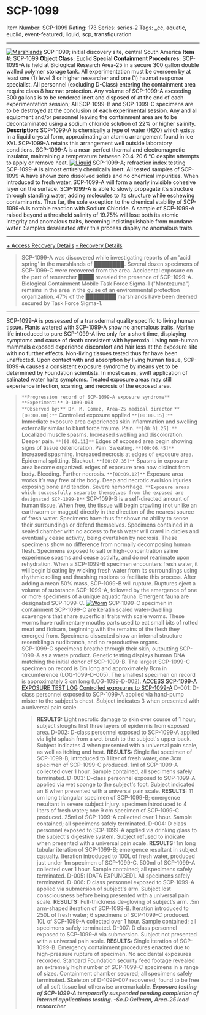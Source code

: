 # SCP-1099
Item Number: SCP-1099
Rating: 173
Series: series-2
Tags: _cc, aquatic, euclid, event-featured, liquid, scp, transfiguration

---

[![Marshlands](https://scp-wiki.wdfiles.com/local--resized-images/scp-1099/Marshlands/medium.jpg)](https://scp-wiki.wdfiles.com/local--files/scp-1099/Marshlands)
SCP-1099; initial discovery site, central South America
**Item #:** SCP-1099
**Object Class:** Euclid
**Special Containment Procedures:** SCP-1099-A is held at Biological Research Area-25 in a secure 300 gallon double walled polymer storage tank. All experimentation must be overseen by at least one (1) level 3 or higher researcher and one (1) hazmat response specialist. All personnel (excluding D-Class) entering the containment area require class 8 hazmat protection. Any volume of SCP-1099-A exceeding 300 gallons is to be rendered inert and disposed of at the end of each experimentation session; All SCP-1099–B and SCP-1099-C specimens are to be destroyed at the conclusion of each experimental session. Any and all equipment and/or personnel leaving the containment area are to be decontaminated using a sodium chloride solution of 22% or higher salinity.
**Description:** SCP-1099-A is chemically a type of water (H2O) which exists in a liquid crystal form, approximating an atomic arrangement found in ice XVI. SCP-1099-A retains this arrangement well outside laboratory conditions. SCP-1099-A is a near-perfect thermal and electromagnetic insulator, maintaining a temperature between 20.4-20.6 °C despite attempts to apply or remove heat.
[![Liquid](https://scp-wiki.wdfiles.com/local--resized-images/scp-1099/Liquid/medium.jpg)](https://scp-wiki.wdfiles.com/local--files/scp-1099/Liquid)
SCP-1099-A; refraction index testing
SCP-1099-A is almost entirely chemically inert. All tested samples of SCP-1099-A have shown zero dissolved solids and no chemical impurities. When introduced to fresh water, SCP-1099-A will form a nearly invisible cohesive layer on the surface. SCP-1099-A is able to slowly propagate it’s structure through standing water, adding molecules to its structure while eschewing contaminants. Thus far, the sole exception to the chemical stability of SCP-1099-A is notable reaction with Sodium Chloride. A sample of SCP-1099-A raised beyond a threshold salinity of 19.75% will lose both its atomic integrity and anomalous traits, becoming indistinguishable from mundane water. Samples desalinated after this process display no anomalous traits.
* * *
[\+ Access Recovery Details](javascript:;)
[\- Recovery Details](javascript:;)
> SCP-1099-A was discovered while investigating reports of an 'acid spring' in the marshlands of ████████. Several dozen specimens of SCP-1099-C were recovered from the area. Accidental exposure on the part of researcher ████ revealed the presence of SCP-1099-A. Biological Containment Mobile Task Force Sigma-1 ("Montezuma") remains in the area in the guise of an environmental protection organization. 47% of the ████████ marshlands have been deemed secured by Task Force Sigma-1.
* * *
SCP-1099-A is possessed of a transdermal quality specific to living human tissue. Plants watered with SCP-1099-A show no anomalous traits. Marine life introduced to pure SCP-1099-A live only for a short time, displaying symptoms and cause of death consistent with hyperoxia. Living non-human mammals exposed experience discomfort and hair loss at the exposure site with no further effects. Non-living tissues tested thus far have been unaffected. Upon contact with and absorption by living human tissue, SCP-1099-A causes a consistent exposure syndrome by means yet to be determined by Foundation scientists. In most cases, swift application of salinated water halts symptoms. Treated exposure areas may still experience infection, scarring, and necrosis of the exposed area.
> `**Progression record of SCP-1099-A exposure syndrome**`  
>  `**Experiment:** D-1099-003`  
>  `**Observed by:** Dr. M. Gomez, Area-25 medical director`
> `**[00:00.00]:**` Controlled exposure applied
> `**[00:00.15]:**` Immediate exposure area experiences skin inflammation and swelling externally similar to blunt force trauma. Pain.
> `**[00:01.25]:**` Localized muscle spasms. Increased swelling and discoloration. Deeper pain.
> `**[00:02.11]**` Edges of exposed area begin showing signs of tissue deterioration. Pain. Sweating.
> `**[00:06.45]**` Increased spasming. Increased necrosis at edges of exposure area. Epidermal splitting. Blackout.
> `**[00:07.35]**` Spasms in exposure area become organized. edges of exposure area now distinct from body. Bleeding. Further necrosis.
> `**[00:09.12]**` Exposure area works it’s way free of the body. Deep and necrotic avulsion injuries exposing bone and tendon. Severe hemorrhage.
> `**Exposure areas which successfully separate themselves from the exposed are designated SCP-1099-B**`
SCP-1099-B is a self-directed amount of human tissue. When free, the tissue will begin crawling (not unlike an earthworm or maggot) directly in the direction of the nearest source of fresh water. Specimens have thus far shown no ability to sense their surroundings or defend themselves. Specimens contained in a sealed chamber with no access to fresh water will crawl in circles and eventually cease activity, being overtaken by necrosis. These specimens show no difference from normally decomposing human flesh. Specimens exposed to salt or high-concentration saline experience spasms and cease activity, and do not reanimate upon rehydration.
When a SCP-1099-B specimen encounters fresh water, it will begin bloating by wicking fresh water from its surroundings using rhythmic rolling and thrashing motions to facilitate this process. After adding a mean 50% mass, SCP-1099-B will rupture. Ruptures eject a volume of substance SCP-1099-A, followed by the emergence of one or more specimens of a unique aquatic fauna. Emergent fauna are designated SCP-1099-C.
[![Worm](https://scp-wiki.wdfiles.com/local--resized-images/scp-1099/Worm/medium.jpg)](https://scp-wiki.wdfiles.com/local--files/scp-1099/Worm)
SCP-1099-C specimen in containment
SCP-1099-C are keratin scaled water-dwelling scavengers that share superficial traits with scale worms. These worms have rudimentary mouths parts used to eat small bits of rotted meat and flotsam, beginning with the remains of the flesh they emerged from. Specimens dissected show an internal structure resembling a nudibranch, and no reproductive organs.  
SCP-1099-C specimens breathe through their skin, outputting SCP-1099-A as a waste product. Genetic testing displays human DNA matching the initial donor of SCP-1099-B. The largest SCP-1099-C specimen on record is 6m long and approximately 8cm in circumference (LOG-1099-D-005). The smallest specimen on record is approximately 3 cm long (LOG-1099-D-002).
[ACCESS SCP-1099-A EXPOSURE TEST LOG](javascript:;)
[Controlled exposures to SCP-1099-A](javascript:;)
> D-001: D-class personnel exposed to SCP-1099-A applied via hand-pump mister to the subject's chest. Subject indicates 3 when presented with a universal pain scale.
>> **RESULTS:** Light necrotic damage to skin over course of 1 hour; subject sloughs first three layers of epidermis from exposed area.
> D-002: D-class personnel exposed to SCP-1099-A applied via light splash from a wet brush to the subject's upper back. Subject indicates 4 when presented with a universal pain scale, as well as itching and heat.
>> **RESULTS:** Single flat specimen of SCP-1099-B; introduced to 1 liter of fresh water, one 3cm specimen of SCP-1099-C produced. 1ml of SCP-1099-A collected over 1 hour. Sample contained, all specimens safely terminated.
> D-003: D-class personnel exposed to SCP-1099-A applied via wet sponge to the subject's foot. Subject indicated an 8 when presented with a universal pain scale.
>> **RESULTS:** 11 cm long triangular specimen of SCP-1099-B; emergence resultant in severe subject injury. specimen introduced to 4 liters of fresh water; one 9 cm specimen of SCP-1099-C produced. 25ml of SCP-1099-A collected over 1 hour. Sample contained; all specimens safely terminated.
> D-004: D class personnel exposed to SCP-1099-A applied via drinking glass to the subject's digestive system. Subject refused to indicate when presented with a universal pain scale.
>> **RESULTS:** 1m long tubular iteration of SCP-1099-B; emergence resultant in subject casualty. Iteration introduced to 100L of fresh water, produced just under 1m specimen of SCP-1099-C. 500ml of SCP-1099-A collected over 1 hour. Sample contained; all specimens safely terminated.
> D-005: [DATA EXPUNGED]. All specimens safely terminated.
> D-006: D class personnel exposed to SCP-1099-A applied via submersion of subject's arm. Subject lost consciousness before being presented with a universal pain scale.
>> **RESULTS:** Full-thickness de-gloving of subject’s arm. .5m arm-shaped iteration of SCP-1099-B. Iteration introduced to 250L of fresh water; 6 specimens of SCP-1099-C produced. 10L of SCP-1099-A collected over 1 hour. Sample contained; all specimens safely terminated.
> D-007: D class personnel exposed to SCP-1099-A via submersion. Subject not presented with a universal pain scale.
>> **RESULTS:** Single iteration of SCP-1099-B. Emergency containment procedures enacted due to high-pressure rupture of specimen. No accidental exposures recorded. Standard Foundation security feed footage revealed an extremely high number of SCP-1099-C specimens in a range of sizes. Containment chamber secured; all specimens safely terminated. Skeleton of D-1099-007 recovered; found to be free of all soft tissue but otherwise unremarkable.
**_Exposure testing of SCP-1099-A temporarily suspended pending completion of internal applications testing. -Sc.D Gellman, Area-25 lead researcher_**